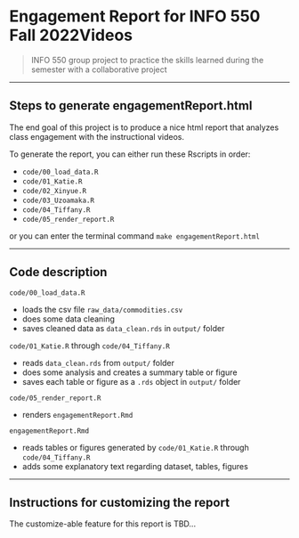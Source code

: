 # Engagement Report for INFO 550 Fall 2022Videos

> INFO 550 group project to practice the skills learned during the semester with a collaborative project

------------------------------------------------------------------------

## Steps to generate engagementReport.html

The end goal of this project is to produce a nice html report that analyzes  class engagement with the instructional videos.

To generate the report, you can either run these Rscripts in order:

  - `code/00_load_data.R`
  - `code/01_Katie.R`
  - `code/02_Xinyue.R`
  - `code/03_Uzoamaka.R`
  - `code/04_Tiffany.R`
  - `code/05_render_report.R`
  
or you can enter the terminal command `make engagementReport.html`

------------------------------------------------------------------------

## Code description

`code/00_load_data.R`

  - loads the csv file `raw_data/commodities.csv`
  - does some data cleaning
  - saves cleaned data as `data_clean.rds` in `output/` folder

`code/01_Katie.R` through `code/04_Tiffany.R`

  - reads `data_clean.rds` from `output/` folder
  - does some analysis and creates a summary table or figure 
  - saves each table or figure as a `.rds` object in `output/` folder

`code/05_render_report.R`

  - renders `engagementReport.Rmd`

`engagementReport.Rmd`

  - reads tables or figures generated by `code/01_Katie.R` through `code/04_Tiffany.R`
  - adds some explanatory text regarding dataset, tables, figures

------------------------------------------------------------------------

## Instructions for customizing the report

The customize-able feature for this report is TBD...